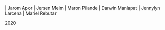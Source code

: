 | Jarom Apor | Jersen Meim | Maron Pilande | Darwin Manlapat | Jennylyn Larcena | Mariel Rebutar

2020
